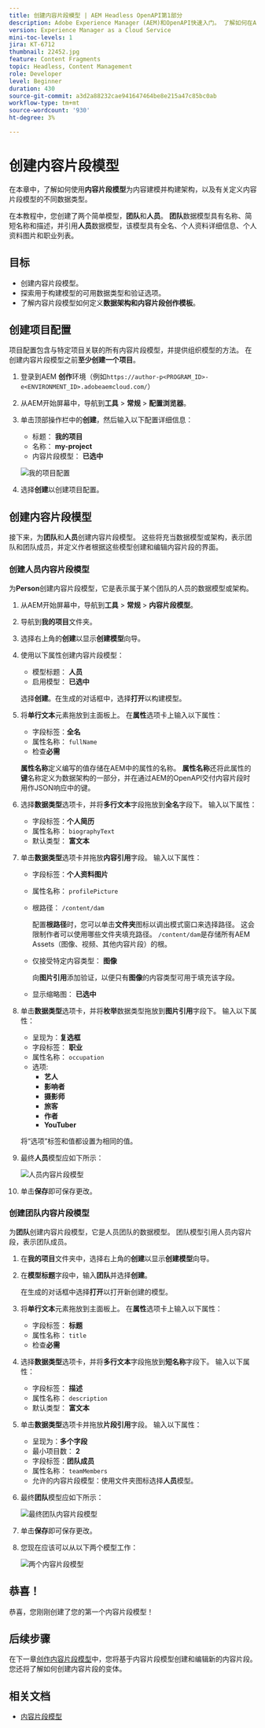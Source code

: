 ```yaml
---
title: 创建内容片段模型 | AEM Headless OpenAPI第1部分
description: Adobe Experience Manager (AEM)和OpenAPI快速入门。 了解如何在AEM中使用“内容片段模型”对内容进行建模并构建架构。 查看现有模型并创建模型。 了解可用于定义架构的不同数据类型。
version: Experience Manager as a Cloud Service
mini-toc-levels: 1
jira: KT-6712
thumbnail: 22452.jpg
feature: Content Fragments
topic: Headless, Content Management
role: Developer
level: Beginner
duration: 430
source-git-commit: a3d2a88232cae941647464be8e215a47c85bc0ab
workflow-type: tm+mt
source-wordcount: '930'
ht-degree: 3%

---
```


# 创建内容片段模型

在本章中，了解如何使用&#x200B;**内容片段模型**&#x200B;为内容建模并构建架构，以及有关定义内容片段模型的不同数据类型。

在本教程中，您创建了两个简单模型，**团队**&#x200B;和&#x200B;**人员**。 **团队**&#x200B;数据模型具有名称、简短名称和描述，并引用&#x200B;**人员**&#x200B;数据模型，该模型具有全名、个人资料详细信息、个人资料图片和职业列表。

## 目标

* 创建内容片段模型。
* 探索用于构建模型的可用数据类型和验证选项。
* 了解内容片段模型如何定义&#x200B;**数据架构和内容片段创作模板**。

## 创建项目配置

项目配置包含与特定项目关联的所有内容片段模型，并提供组织模型的方法。 在创建内容片段模型之前&#x200B;**至少创建一个项目**。

1. 登录到AEM **创作**&#x200B;环境（例如`https://author-p<PROGRAM_ID>-e<ENVIRONMENT_ID>.adobeaemcloud.com/`）
1. 从AEM开始屏幕中，导航到&#x200B;**工具** > **常规** > **配置浏览器**。
1. 单击顶部操作栏中的&#x200B;**创建**，然后输入以下配置详细信息：
   * 标题： **我的项目**
   * 名称： **my-project**
   * 内容片段模型： **已选中**

   ![我的项目配置](assets/1/create-configuration.png)

1. 选择&#x200B;**创建**&#x200B;以创建项目配置。

## 创建内容片段模型

接下来，为&#x200B;**团队**&#x200B;和&#x200B;**人员**&#x200B;创建内容片段模型。 这些将充当数据模型或架构，表示团队和团队成员，并定义作者根据这些模型创建和编辑内容片段的界面。

### 创建人员内容片段模型

为&#x200B;**Person**&#x200B;创建内容片段模型，它是表示属于某个团队的人员的数据模型或架构。

1. 从AEM开始屏幕中，导航到&#x200B;**工具** > **常规** > **内容片段模型**。
1. 导航到&#x200B;**我的项目**&#x200B;文件夹。
1. 选择右上角的&#x200B;**创建**&#x200B;以显示&#x200B;**创建模型**&#x200B;向导。
1. 使用以下属性创建内容片段模型：

   * 模型标题： **人员**
   * 启用模型： **已选中**

   选择&#x200B;**创建**。在生成的对话框中，选择&#x200B;**打开**&#x200B;以构建模型。

1. 将&#x200B;**单行文本**&#x200B;元素拖放到主面板上。 在&#x200B;**属性**&#x200B;选项卡上输入以下属性：

   * 字段标签：**全名**
   * 属性名称： `fullName`
   * 检查&#x200B;**必需**

   **属性名称**&#x200B;定义编写的值存储在AEM中的属性的名称。 **属性名称**&#x200B;还将此属性的&#x200B;**键**&#x200B;名称定义为数据架构的一部分，并在通过AEM的OpenAPI交付内容片段时用作JSON响应中的键。

1. 选择&#x200B;**数据类型**&#x200B;选项卡，并将&#x200B;**多行文本**&#x200B;字段拖放到&#x200B;**全名**&#x200B;字段下。 输入以下属性：

   * 字段标签：**个人简历**
   * 属性名称： `biographyText`
   * 默认类型： **富文本**

1. 单击&#x200B;**数据类型**&#x200B;选项卡并拖放&#x200B;**内容引用**&#x200B;字段。 输入以下属性：

   * 字段标签：**个人资料图片**
   * 属性名称： `profilePicture`
   * 根路径： `/content/dam`

     配置&#x200B;**根路径**&#x200B;时，您可以单击&#x200B;**文件夹**&#x200B;图标以调出模式窗口来选择路径。 这会限制作者可以使用哪些文件夹填充路径。 `/content/dam`是存储所有AEM Assets（图像、视频、其他内容片段）的根。

   * 仅接受特定内容类型： **图像**

     向&#x200B;**图片引用**&#x200B;添加验证，以便只有&#x200B;**图像**&#x200B;的内容类型可用于填充该字段。

   * 显示缩略图： **已选中**

1. 单击&#x200B;**数据类型**&#x200B;选项卡，并将&#x200B;**枚举**&#x200B;数据类型拖放到&#x200B;**图片引用**&#x200B;字段下。 输入以下属性：

   * 呈现为：**复选框**
   * 字段标签： **职业**
   * 属性名称： `occupation`
   * 选项:
      * **艺人**
      * **影响者**
      * **摄影师**
      * **旅客**
      * **作者**
      * **YouTuber**

   将“选项”标签和值都设置为相同的值。

1. 最终&#x200B;**人员**&#x200B;模型应如下所示：

   ![人员内容片段模型](assets/1/person-content-fragment-model.png)

1. 单击&#x200B;**保存**&#x200B;即可保存更改。

### 创建团队内容片段模型

为&#x200B;**团队**&#x200B;创建内容片段模型，它是人员团队的数据模型。 团队模型引用人员内容片段，表示团队成员。

1. 在&#x200B;**我的项目**&#x200B;文件夹中，选择右上角的&#x200B;**创建**&#x200B;以显示&#x200B;**创建模型**&#x200B;向导。
1. 在&#x200B;**模型标题**&#x200B;字段中，输入&#x200B;**团队**&#x200B;并选择&#x200B;**创建**。

   在生成的对话框中选择&#x200B;**打开**&#x200B;以打开新创建的模型。

1. 将&#x200B;**单行文本**&#x200B;元素拖放到主面板上。 在&#x200B;**属性**&#x200B;选项卡上输入以下属性：

   * 字段标签： **标题**
   * 属性名称： `title`
   * 检查&#x200B;**必需**

1. 选择&#x200B;**数据类型**&#x200B;选项卡，并将&#x200B;**多行文本**&#x200B;字段拖放到&#x200B;**短名称**&#x200B;字段下。 输入以下属性：

   * 字段标签： **描述**
   * 属性名称： `description`
   * 默认类型： **富文本**

1. 单击&#x200B;**数据类型**&#x200B;选项卡并拖放&#x200B;**片段引用**&#x200B;字段。 输入以下属性：

   * 呈现为：**多个字段**
   * 最小项目数： **2**
   * 字段标签：**团队成员**
   * 属性名称： `teamMembers`
   * 允许的内容片段模型：使用文件夹图标选择&#x200B;**人员**&#x200B;模型。

1. 最终&#x200B;**团队**&#x200B;模型应如下所示：

   ![最终团队内容片段模型](assets/1/team-content-fragment-model.png)

1. 单击&#x200B;**保存**&#x200B;即可保存更改。

1. 您现在应该可以从以下两个模型工作：

   ![两个内容片段模型](assets/1/two-content-fragment-models.png)

## 恭喜！

恭喜，您刚刚创建了您的第一个内容片段模型！

## 后续步骤

在下一章[创作内容片段模型](2-author-content-fragments.md)中，您将基于内容片段模型创建和编辑新的内容片段。 您还将了解如何创建内容片段的变体。

## 相关文档

* [内容片段模型](https://experienceleague.adobe.com/docs/experience-manager-cloud-service/content/assets/content-fragments/content-fragments-models.html?lang=zh-Hans)

